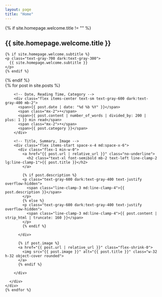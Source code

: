 ```yaml
---
layout: page
title: "Home"
---
```


<div class="max-w-prose mx-auto text-center">

  {% if site.homepage.welcome.title != "" %}
  <!-- Welcome Message -->
  <div class="py-6 px-6 mb-8">
    <h2 class="text-2xl font-bold mb-2">{{ site.homepage.welcome.title }}</h2>

    {% if site.homepage.welcome.subtitle %}
    <p class="text-gray-700 dark:text-gray-300">
      {{ site.homepage.welcome.subtitle }}
    </p>
    {% endif %}

  </div>
  {% endif %}

  <div class="space-y-8 md:space-y-12">
    {% for post in site.posts %}
    <div class="flex items-start space-x-4 md:space-x-6">
      <div class="flex-1">

        <!-- Date, Reading Time, Category -->
        <div class="flex items-center text-sm text-gray-600 dark:text-gray-400 mb-2">
          <span>{{ post.date | date: "%d %b %Y" }}</span>
          <span class="mx-2">•</span>
          <span>{{ post.content | number_of_words | divided_by: 200 | plus: 1 }} min read</span>
          <span class="mx-2">•</span>
          <span>{{ post.category }}</span>
        </div>

        <!-- Title, Summary, Image -->
        <div class="flex items-start space-x-4 md:space-x-6">
          <div class="flex-1 min-w-0">
            <a href="{{ post.url | relative_url }}" class="no-underline">
              <h2 class="text-xl font-semibold mb-2 text-left line-clamp-2 lg:line-clamp-1">{{ post.title }}</h2>
            </a>
        
            {% if post.description %}
            <p class="text-gray-600 dark:text-gray-400 text-justify overflow-hidden">
              <span class="line-clamp-3 md:line-clamp-4">{{ post.description }}</span>
            </p>
            {% else %}
            <p class="text-gray-600 dark:text-gray-400 text-justify overflow-hidden">
              <span class="line-clamp-3 md:line-clamp-4">{{ post.content | strip_html | truncate: 160 }}</span>
            </p>
            {% endif %}
            
          </div>
        
          {% if post.image %}
          <a href="{{ post.url | relative_url }}" class="flex-shrink-0">
            <img src="{{ post.image }}" alt="{{ post.title }}" class="w-32 h-32 object-cover rounded">
          </a>
          {% endif %}

        </div>

      </div>
    </div>
    {% endfor %}

  </div>
</div>